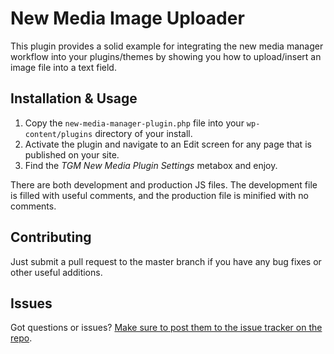New Media Image Uploader
========================

This plugin provides a solid example for integrating the new media manager workflow into your plugins/themes by showing you how to upload/insert an image file into a text field.

## Installation & Usage

1. Copy the `new-media-manager-plugin.php` file into your `wp-content/plugins` directory of your install.
2. Activate the plugin and navigate to an Edit screen for any page that is published on your site.
3. Find the *TGM New Media Plugin Settings* metabox and enjoy.

There are both development and production JS files. The development file is filled with useful comments, and the production file is minified with no comments.

## Contributing

Just submit a pull request to the master branch if you have any bug fixes or other useful additions.

## Issues

Got questions or issues? [Make sure to post them to the issue tracker on the repo](https://github.com/thomasgriffin/New-Media-Image-Uploader/issues).